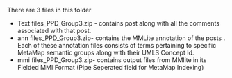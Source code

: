 
There are 3 files in this folder 
* Text files_PPD_Group3.zip - contains post along with all the comments associated with that post.
* ann files_PPD_Group3.zip- contains  the MMLite annotation of the posts . Each of these annotation files consists of terms pertaining to specific  MetaMap semantic groups along with their UMLS Concept Id.
* mmi files_PPD_Group3.zip- contains  output files from MMlite in its Fielded MMI Format (Pipe Seperated field for MetaMap Indexing) 
